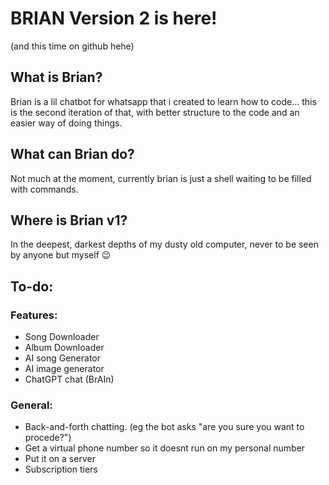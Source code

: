 # BRIAN Version 2 is here!
(and this time on github hehe)

## What is Brian?
Brian is a lil chatbot for whatsapp that i created to learn how to code... this is the second iteration of that, with better structure to the code and an easier way of doing things. 

## What can Brian do?
Not much at the moment, currently brian is just a shell waiting to be filled with commands.

## Where is Brian v1?
In the deepest, darkest depths of my dusty old computer, never to be seen by anyone but myself 😉

## To-do:
### Features:
 - Song Downloader
 - Album Downloader
 - AI song Generator
 - AI image generator
 - ChatGPT chat (BrAIn)
### General:
 - Back-and-forth chatting. (eg the bot asks "are you sure you want to procede?")
 - Get a virtual phone number so it doesnt run on my personal number
 - Put it on a server
 - Subscription tiers
